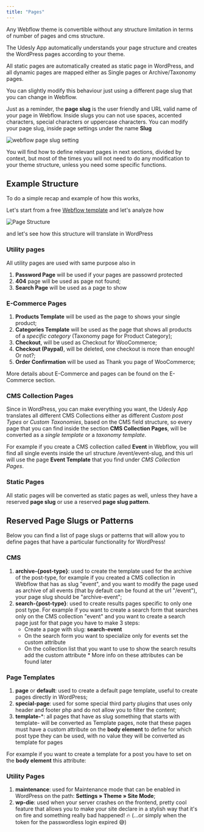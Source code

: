 ```yaml
---
title: "Pages"
---
```


Any Webflow theme is convertible without any structure limitation in terms of number of pages and cms structure.

The Udesly App automatically understands your page structure and creates the WordPress pages according to your theme. 

All static pages are automatically created as static page in WordPress, and all dynamic pages are mapped either as Single pages or Archive/Taxonomy pages.

You can slightly modify this behaviour just using a different page slug that you can change in Webflow. 

Just as a reminder, the **page slug** is the user friendly and URL valid name of your page in Webflow. Inside slugs you can not use spaces, accented characters, special characters or uppercase characters. You can modify your page slug, inside page settings under the name **Slug**

![webflow page slug setting](/images/webflow-slug.png)


You will find how to define relevant pages in next sections, divided by context, but most of the times you will not need to do any modification to your theme structure, unless you need some specific functions.


## Example Structure

To do a simple recap and example of how this works, 

Let's start from a free [Webflow template](https://webflow.com/templates/html/grit-fashion-website-template) and let's analyze how 

![Page Structure](/images/page-structure.png)

and let's see how this structure will translate in WordPress

### Utility pages

All utility pages are used with same purpose also in 

1. **Password Page** will be used if your pages are passowrd protected
2. **404** page will be used as page not found;
3. **Search Page** will be used as a page to show

### E-Commerce Pages

1. **Products Template** will be used as the page to shows your single product;
2. **Categories Template** will be used as the page that shows all products of a *specific category* (Taxonomy page for Product Category);
3. **Checkout**, will be used as Checkout for WooCommerce;
4. **Checkout (Paypal)**,  will be deleted, one checkout is more than enough! Or not?;
5. **Order Confirmation** will be used as Thank you page of WooCommerce;

More details about E-Commerce and pages can be found on the E-Commerce section.

### CMS Collection Pages

Since in WordPress, you can make everything you want, the Udesly App translates all different CMS Collections either as different *Custom post Types* or *Custom Taxonomies*, based on the CMS field structure, so every page that you can find inside the section **CMS Collection Pages**, will be converted as a *single template* or a *taxonomy template*.

For example if you create a CMS collection called **Event** in Webflow, you will find all single events inside the url structure /event/event-slug, and this url will use the page **Event Template** that you find under *CMS Collection Pages*.


### Static Pages

All static pages will be converted as static pages as well, unless they have a reserved **page slug** or use a reserved **page slug pattern**.


## Reserved Page Slugs or Patterns

Below you can find a list of page slugs or patterns that will allow you to define pages that have a particular functionality for WordPress!

### CMS

<ol>
<li> <strong>archive-{post-type}</strong>: used to create the template used for the archive of the post-type, for example if you created a CMS collection in Webflow that has as slug "event", and you want to modify the page used as archive of all events (that by default can be found at the url "/event"), your page slug should be "archive-event";
</li>
<li> <strong>search-{post-type}</strong>: used to create results pages specific to only one post type. For example if you want to create a search form that searches only on the CMS collection "event" and you want to create a search page just for that page you have to make 3 steps:
<ul>
    <li>Create a page with slug: <strong>search-event</strong></li>
    <li>On the search form you want to specialize only for events set the custom attribute
<custom-attribute name="post-type" value="event"></custom-attribute>     
</li>
<li>On the collection list that you want to use to show the search results add the custom attribute
    <custom-attribute name="query-name" value="main"></custom-attribute> *
    More info on these attributes can be found later
</li>
</ul>
</li>

</ol>

### Page Templates

1. **page** or **default**: used to create a default page template, useful to create pages directly in WordPress;
2. **special-page**: used for some special third party plugins that uses only header and footer php and do not allow you to filter the content;
3. **template-***: all pages that have as slug something that starts with template- will be converted as Template pages, note that these pages must have a custom attribute on the **body element** to define for which post type they can be used, with no value they will be converted as template for pages

<custom-attribute dynamic name="post-type" value="post-type-slug"></custom-attribute> 

For example if you want to create a template for a post you have to set on the **body element** this attribute:

<custom-attribute name="post-type" value="post"></custom-attribute> 



### Utility Pages

1. **maintenance**: used for Maintenance mode that can be enabled in WordPress on the path: **Settings » Theme » Site Mode**;
2. **wp-die**: used when your server crashes on the frontend, pretty cool feature that allows you to make your site declare in a stylish way that it's on fire and something really bad happened! 🔥 (...or simply when the token for the passwordless login expired 😅)




